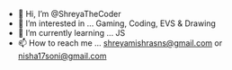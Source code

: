 - 👋 Hi, I’m @ShreyaTheCoder
- 👀 I’m interested in ...  Gaming, Coding, EVS & Drawing
- 🌱 I’m currently learning ... JS
- 📫 How to reach me ... shreyamishrasns@gmail.com or nisha17soni@gmail.com

<!---
ShreyaTheCoder/ShreyaTheCoder is a ✨ special ✨ repository because its `README.md` (this file) appears on your GitHub profile.
You can click the Preview link to take a look at your changes.
--->
